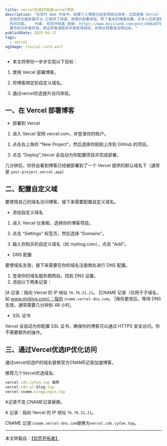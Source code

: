 ```yaml
---
title: vercel优选IP加速vercel项目
description: "在现代 Web 开发中，部署个人博客已经变得相当简单，尤其是像 Vercel
  这样的无服务器平台,它提供了快速、简便的部署体验。除了基本的博客部署，许多人还希望将博客绑定自定义域名，并通过vercel优选IP提升访问速度或增加一些额\
  外的功能。   作者: 拾荒开拓者 链接: https://www.kejiland.com/post/b66a075c.html 来源: 科技小岛
  著作权归作者所有。商业转载请联系作者获得授权，非商业转载请注明出处。"
publishDate: 2025-04-17
tags:
  - vercel
ogImage: /social-card.avif
---
```

- 本文将带你一步步实现以下目标：

1. 使用 Vercel 部署博客。

2. 将博客绑定到自定义域名。

3. 通过vercel优选提升访问体验。

## 一、在 Vercel 部署博客
- 部署到 Vercel

1. 进入 Vercel 官网 vercel.com，并登录你的账户。

2. 点击右上角的 “New Project”，然后选择你刚刚上传到 GitHub 的项目。

3. 点击 “Deploy”,Vercel 会自动为你配置项目并完成部署。


几分钟后，你将会看到博客已经被部署到了一个 Vercel 提供的默认域名下（通常是 `your-project.vercel.app`）

## 二、配置自定义域

要使用自己的域名访问博客，接下来需要配置自定义域名。

- 添加自定义域名

1. 进入 Vercel 仪表板，选择你的博客项目。

2. 点击 “Settings” 标签页，然后选择 “Domains”。

3. 输入你购买的自定义域名（如 myblog.com），点击 “Add”。

- DNS 配置

要使域名生效，接下来需要在你的域名注册商处进行 DNS 配置。

1. 登录你的域名服务商网站，找到 DNS 设置。
2. 添加以下两条记录：

  |A 记录：指向 Vercel 的 IP 地址 `76.76.21.21`。
  |CNAME 记录（仅用于子域名，如 www.myblog.com）：指向 `cname.vercel-dns.com`。
  |保存更改后，等待 DNS 生效，通常需要几分钟到 48 小时。

- SSL 证书

Vercel 会自动为你配置 SSL 证书，确保你的博客可以通过 HTTPS 安全访问。你不需要额外的操作。

## 三、通过Vercel优选IP优化访问

通过vercel优选IP的域名替换官方CNAME记录加速博客。

推荐几个Vercel优选域名:

```javascript
vercel.cdn.cyfan.top 推荐
vercel.cdn.yt-blog.top
vercel-cname.xingpingcn.top
```

A记录不变,CNAME记录替换。

A 记录：指向 Vercel 的 IP 地址 `76.76.21.21`。

CNAME 记录:`cname.vercel-dns.com`替换为`vercel.cdn.cyfan.top`。

---

本文转载自：[【拾荒开拓者】](https://www.kejiland.com/post/b66a075c.html)
